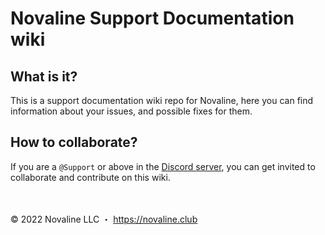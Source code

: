 # Novaline Support Documentation wiki

## What is it?
This is a support documentation wiki repo for Novaline, here you can find information about your issues, and possible fixes for them.

## How to collaborate?
If you are a `@Support` or above in the [Discord server](https://discord.gg/moyai), you can get invited to collaborate and contribute on this wiki.

<br><br>
&copy; 2022 Novaline LLC ・ https://novaline.club
